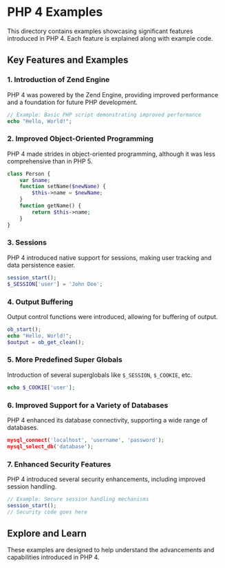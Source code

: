 
# PHP 4 Examples

This directory contains examples showcasing significant features introduced in PHP 4. Each feature is explained along with example code.

## Key Features and Examples

### 1. Introduction of Zend Engine
PHP 4 was powered by the Zend Engine, providing improved performance and a foundation for future PHP development.
```php
// Example: Basic PHP script demonstrating improved performance
echo "Hello, World!";
```

### 2. Improved Object-Oriented Programming
PHP 4 made strides in object-oriented programming, although it was less comprehensive than in PHP 5.
```php
class Person {
    var $name;
    function setName($newName) { 
        $this->name = $newName; 
    }
    function getName() {
        return $this->name;
    }
}
```

### 3. Sessions
PHP 4 introduced native support for sessions, making user tracking and data persistence easier.
```php
session_start();
$_SESSION['user'] = 'John Doe';
```

### 4. Output Buffering
Output control functions were introduced, allowing for buffering of output.
```php
ob_start();
echo "Hello, World!";
$output = ob_get_clean();
```

### 5. More Predefined Super Globals
Introduction of several superglobals like `$_SESSION`, `$_COOKIE`, etc.
```php
echo $_COOKIE['user'];
```

### 6. Improved Support for a Variety of Databases
PHP 4 enhanced its database connectivity, supporting a wide range of databases.
```php
mysql_connect('localhost', 'username', 'password');
mysql_select_db('database');
```

### 7. Enhanced Security Features
PHP 4 introduced several security enhancements, including improved session handling.
```php
// Example: Secure session handling mechanisms
session_start();
// Security code goes here
```

## Explore and Learn
These examples are designed to help understand the advancements and capabilities introduced in PHP 4.
